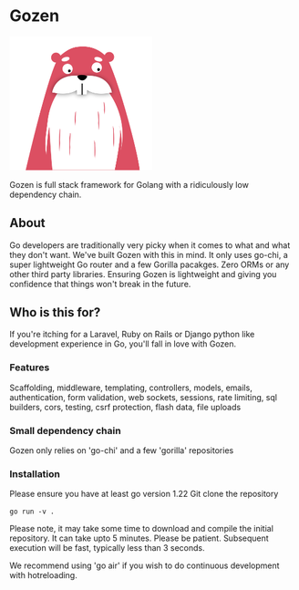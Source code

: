 # Gozen

<img src="https://github.com/ignitedcms/gozen/blob/main/resources/images/goph.svg" width="250">

Gozen is full stack framework for Golang with a ridiculously low dependency chain.

## About
Go developers are traditionally very picky when it comes to what and what 
they don't want. We've built Gozen with this in mind. It only uses go-chi,
a super lightweight Go router and a few Gorilla pacakges. 
Zero ORMs or any other third party libraries. Ensuring Gozen
is lightweight and giving you confidence that things won't break in the future.

## Who is this for?
If you're itching for a Laravel, Ruby on Rails or Django python like development
experience in Go, you'll fall in love with Gozen.

### Features
Scaffolding, middleware, templating, controllers, models, emails,
authentication, form validation, web sockets, sessions, rate limiting,
sql builders, cors, testing, csrf protection, flash data, file uploads

### Small dependency chain
Gozen only relies on 'go-chi' and a few 'gorilla' repositories

### Installation
Please ensure you have at least go version 1.22
Git clone the repository

```
go run -v .
```

Please note, it may take some time to download and compile the initial repository.
It can take upto 5 minutes. Please be patient. Subsequent execution will be fast,
typically less than 3 seconds.

We recommend using 'go air' if you wish to do continuous development with hotreloading.

